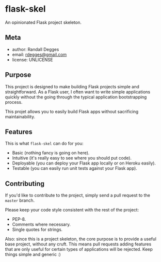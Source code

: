 # flask-skel

An opinionated Flask project skeleton.


## Meta

* author:   Randall Degges
* email:    rdegges@gmail.com
* license:  UNLICENSE


## Purpose

This project is designed to make building Flask projects simple and
straightforward. As a Flask user, I often want to write simple applications
quickly without the going through the typical application bootstrapping
process.

This projet allows you to easily build Flask apps without sacrificing
maintainability.


## Features

This is what ``flask-skel`` can do for you:

* Basic (nothing fancy is going on here).
* Intuitive (it's really easy to see where you should put code).
* Deployable (you can deploy your Flask app locally or on Heroku easily).
* Testable (you can easily run unit tests against your Flask app).


## Contributing

If you'd like to contribute to the project, simply send a pull request to the
``master`` branch.

Please keep your code style consistent with the rest of the project:

* PEP-8.
* Comments where necessary.
* Single quotes for strings.

Also: since this is a project skeleton, the core purpose is to provide a useful
base project, without any cruft. This means pull requests adding features that
are only useful for certain types of applications will be rejected. Keep things
simple and generic :)
